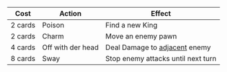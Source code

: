 | Cost | Action | Effect |
| --------- | ------ | ------ |
| 2 cards | Poison | Find a new King |
| 2 cards | Charm | Move an enemy pawn |
| 4 cards | Off with der head | Deal Damage to [adjacent](/appendix/?id=adjacent) enemy |
| 8 cards | Sway | Stop enemy attacks until next turn |